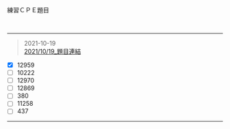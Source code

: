 練習ＣＰＥ題目

<br/>

---------------------------

> 2021-10-19 <br/>
[2021/10/19_題目連結](https://cpe.cse.nsysu.edu.tw/cpe/test_data/2021-10-19)
- [x] 12959
- [ ] 10222
- [ ] 12970
- [ ] 12869
- [ ] 380
- [ ] 11258
- [ ] 437

---------------------------
